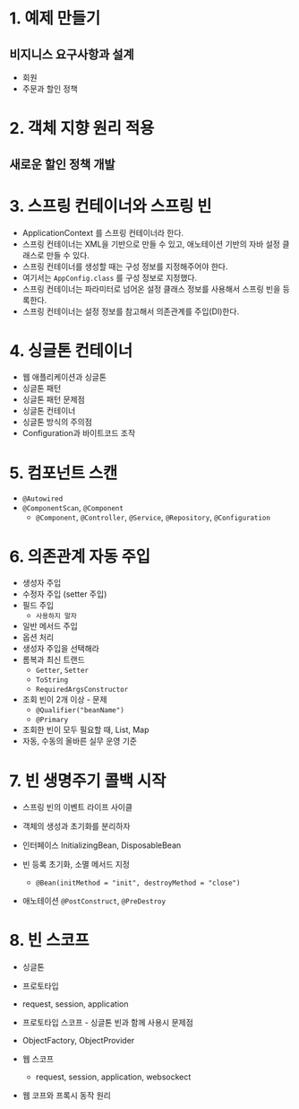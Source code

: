 # 1. 예제 만들기
## 비지니스 요구사항과 설계
- 회원
- 주문과 할인 정책
# 2. 객체 지향 원리 적용
## 새로운 할인 정책 개발

# 3. 스프링 컨테이너와 스프링 빈
- ApplicationContext 를 스프링 컨테이너라 한다.
- 스프링 컨테이너는 XML을 기반으로 만들 수 있고, 애노테이션 기반의 자바 설정 클래스로 만들 수 있다.
- 스프링 컨테이너를 생성할 때는 구성 정보를 지정해주어야 한다.
- 여기서는 `AppConfig.class` 를 구성 정보로 지정했다.
- 스프링 컨테이너는 파라미터로 넘어온 설정 클래스 정보를 사용해서 스프링 빈을 등록한다.
- 스프링 컨테이너는 설정 정보를 참고해서 의존관계를 주입(DI)한다.


# 4. 싱글톤 컨테이너
- 웹 애플리케이션과 싱글톤
- 싱글톤 패턴
- 싱글톤 패턴 문제점
- 싱글톤 컨테이너
- 싱글톤 방식의 주의점
- Configuration과 바이트코드 조작

# 5. 컴포넌트 스캔
- `@Autowired`
- `@ComponentScan`, `@Component`
  - `@Component`, `@Controller`, `@Service`, `@Repository`, `@Configuration`

# 6. 의존관계 자동 주입
- 생성자 주입
- 수정자 주입 (setter 주입)
- 필드 주입
  - `사용하지 말자`
- 일반 메서드 주입
- 옵션 처리
- 생성자 주입을 선택해라
- 롬복과 최신 트랜드
  - `Getter`, `Setter`
  - `ToString`
  - `RequiredArgsConstructor`
- 조회 빈이 2개 이상 - 문제
  - `@Qualifier("beanName")`
  - `@Primary`
- 조회한 빈이 모두 필요할 때, List, Map
- 자동, 수동의 올바른 실무 운영 기준

# 7. 빈 생명주기 콜백 시작
- 스프링 빈의 이벤트 라이프 사이클
- 객체의 생성과 초기화를 분리하자

- 인터페이스 InitializingBean, DisposableBean
- 빈 등록 초기화, 소멸 메서드 지정
  - `@Bean(initMethod = "init", destroyMethod = "close")` 
- 애노테이션 `@PostConstruct`, `@PreDestroy`

# 8. 빈 스코프
- 싱글톤
- 프로토타입
- request, session, application

- 프로토타입 스코프 - 싱글톤 빈과 함께 사용시 문제점
- ObjectFactory, ObjectProvider

- 웹 스코프
  - request, session, application, websockect
- 웹 코프와 프록시 동작 원리